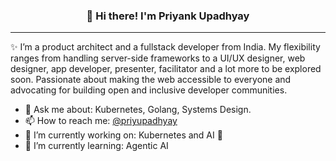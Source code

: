 
<h3 align="center">👋 Hi there! I'm Priyank Upadhyay</h3>
<!-- <p align="center">
  <a href="https://www.giftegwuenu.dev">Website</a> •
  <a href="https://twitter.com/lauragift_">Twitter</a>
</p> -->

---
✨ I’m a product architect and a fullstack developer from India. My flexibility ranges from handling server-side frameworks to a UI/UX designer, web designer, app developer, presenter, facilitator and a lot more to be explored soon. 
Passionate about making the web accessible to everyone and advocating for building open and inclusive developer communities. 

 
- 💬 Ask me about: Kubernetes, Golang, Systems Design.
- 📫 How to reach me: [@priyupadhyay](https://www.linkedin.com/in/priyupadhyay/)
- 🔭 I’m currently working on: Kubernetes and AI 🤖
- 🌱 I’m currently learning: Agentic AI
